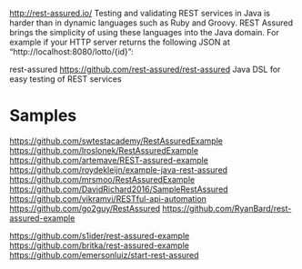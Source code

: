 
http://rest-assured.io/
Testing and validating REST services in Java is harder than in dynamic languages such as Ruby and Groovy. REST Assured brings the simplicity of using these languages into the Java domain. For example if your HTTP server returns the following JSON at “http://localhost:8080/lotto/{id}”:


rest-assured https://github.com/rest-assured/rest-assured
Java DSL for easy testing of REST services



# Samples
https://github.com/swtestacademy/RestAssuredExample
https://github.com/lroslonek/RestAssuredExample
https://github.com/artemave/REST-assured-example
https://github.com/roydekleijn/example-java-rest-assured
https://github.com/mrsmoo/RestAssuredExample
https://github.com/DavidRichard2016/SampleRestAssured
https://github.com/vikramvi/RESTful-api-automation
https://github.com/go2guy/RestAssured
https://github.com/RyanBard/rest-assured-example

https://github.com/s1ider/rest-assured-example
https://github.com/britka/rest-assured-example
https://github.com/emersonluiz/start-rest-assured
